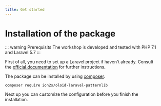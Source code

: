```yaml
---
title: Get started
---
```

# Installation of the package

::: warning Prerequisits
The workshop is developed and tested with PHP 7.1 and Laravel 5.7
:::

First of all, you need to set up a Laravel project if haven't already. Consult the 
[official documentation](https://laravel.com/docs/5.7/installation) for further instructions.

The package can be installed by using [composer](https://getcomposer.org/).

```bash
composer require ion2s/oloid-laravel-patternlib
```

Next up you can customize the configuration before you finish the installation.